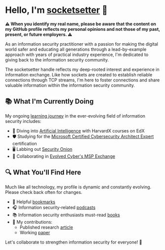 # Hello, I'm [socketsetter](https://github.com/socketsetter/public) 👋

**⚠️ When you identify my real name, please be aware that the content on my GitHub profile reflects my personal opinions and not those of my past, present, or future employers. ⚠️**

As an information security practitioner with a passion for making the digital world safer and educating all generations through a lead-by-example approach with years of practical industry experience, I'm dedicated to giving back to the information security community.

The socketsetter handle reflects my deep-rooted interest and experience in information exchange. Like how sockets are created to establish reliable connections through TCP streams, I'm here to foster connections and share valuable information within the information security community.

## 📚 What I'm Currently Doing
My ongoing [learning journey](https://github.com/socketsetter/public/blob/main/learningJourney.md) in the ever-evolving field of information security includes:
- 🧠 Diving into [Artificial Intelligence](https://learning.edx.org/course/course-v1:HarvardX+CS50+X/home) with HarvardX courses on EdX
- 🛡️ Studying for the [Microsoft Certified Cybersecurity Architect Expert](https://learn.microsoft.com/en-us/credentials/certifications/cybersecurity-architect-expert/) certification
- 🖥️ Labbing out [Security Onion](https://securityonionsolutions.com/)
- 🤝 Collaborating in [Evolved Cyber's MSP Exchange](https://www.whitehouse.gov/oncd/briefing-room/2024/01/12/readout-national-cyber-director-harry-coker-jr-visits-baltimore-county-to-spotlight-best-practices-to-build-and-grow-the-nations-cyber-workforce/)

## 🔍 What You'll Find Here
Much like all technology, my profile is dynamic and constantly evolving.  Please check back often for changes.
- 📌 Helpful [bookmarks](https://github.com/socketsetter/public/blob/main/bookmarks.md) 
- 🎧 Information security-related [podcasts](https://github.com/socketsetter/public/blob/main/podcasts.md)
- 📚 Information security enthusiasts must-read [books](https://github.com/socketsetter/public/blob/main/books.md)
- 📜 My contributions: 
	- Published research [article](https://github.com/socketsetter/openstack)
	- Working [paper](https://cloudsecurityalliance.org/artifacts/software-defined-perimeter-and-zero-trust/)

Let's collaborate to strengthen information security for everyone! 🔗
